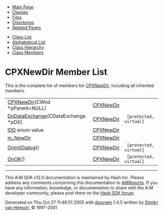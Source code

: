 <div class="tabs">

- [Main Page](index.md)
- <span id="current">[Classes](annotated.md)</span>
- [Files](files.md)
- [Directories](dirs.md)
- [Related Pages](pages.md)

</div>

<div class="tabs">

- [Class List](annotated.md)
- [Alphabetical List](classes.md)
- [Class Hierarchy](hierarchy.md)
- [Class Members](functions.md)

</div>

# CPXNewDir Member List

This is the complete list of members for <a href="classCPXNewDir.md" class="el">CPXNewDir</a>, including all inherited members.

|  |  |  |
|----|----|----|
| <a href="classCPXNewDir.md#3585c695087a59fc1eee20518fcf4e87" class="el">CPXNewDir</a>(CWnd \*pParent=NULL) | <a href="classCPXNewDir.md" class="el">CPXNewDir</a> |  |
| <a href="classCPXNewDir.md#a2f3d2a80c5819844b92c371cf28e499" class="el">DoDataExchange</a>(CDataExchange \*pDX) | <a href="classCPXNewDir.md" class="el">CPXNewDir</a> | ` [protected, virtual]` |
| <a href="classCPXNewDir.md#dca29a1140aadadfd92b34a02fa516ef54cd7e9e2c9d0e00a88e3770b81ee161" class="el">IDD</a> enum value | <a href="classCPXNewDir.md" class="el">CPXNewDir</a> |  |
| <a href="classCPXNewDir.md#ed446c5c205f81dc6d5306e19d3e520b" class="el">m_NewDir</a> | <a href="classCPXNewDir.md" class="el">CPXNewDir</a> |  |
| <a href="classCPXNewDir.md#ee9956c8765bd5e2b105470cd549d41c" class="el">OnInitDialog</a>() | <a href="classCPXNewDir.md" class="el">CPXNewDir</a> | ` [protected, virtual]` |
| <a href="classCPXNewDir.md#2c14f73f01b234111f154472ddd20080" class="el">OnOK</a>() | <a href="classCPXNewDir.md" class="el">CPXNewDir</a> | ` [protected, virtual]` |

------------------------------------------------------------------------

<span class="small">This A:M SDK v12.0 documentation is maintained by Hash Inc. Please address any comments concerning this documentation to [AMReports](http://www.hash.com/reports). If you have any information, knowledge, or documentation to share with the A:M developer community, please post them on the [Hash SDK forum](http://www.hash.com/forums/index.php?showforum=11).</span>

Generated on Thu Oct 27 11:46:51 2005 with [<span class="image placeholder" original-image-src="doxygen.png" original-image-title="" height="45" width="100" align="middle" border="0">doxygen</span>](http://www.doxygen.org/index.html) 1.4.5 written by [Dimitri van Heesch](mailto:dimitri@stack.nl), © 1997-2001
